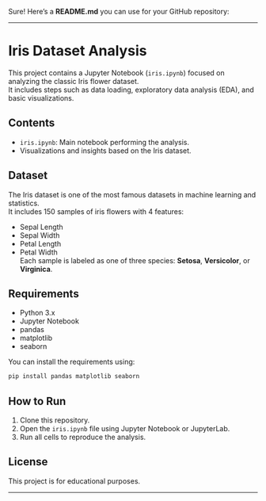 Sure! Here’s a **README.md** you can use for your GitHub repository:

---
# Iris Dataset Analysis

This project contains a Jupyter Notebook (`iris.ipynb`) focused on analyzing the classic Iris flower dataset.  
It includes steps such as data loading, exploratory data analysis (EDA), and basic visualizations.

## Contents
- `iris.ipynb`: Main notebook performing the analysis.
- Visualizations and insights based on the Iris dataset.

## Dataset
The Iris dataset is one of the most famous datasets in machine learning and statistics.  
It includes 150 samples of iris flowers with 4 features:
- Sepal Length
- Sepal Width
- Petal Length
- Petal Width  
Each sample is labeled as one of three species: **Setosa**, **Versicolor**, or **Virginica**.

## Requirements
- Python 3.x
- Jupyter Notebook
- pandas
- matplotlib
- seaborn

You can install the requirements using:
```bash
pip install pandas matplotlib seaborn
```

## How to Run
1. Clone this repository.
2. Open the `iris.ipynb` file using Jupyter Notebook or JupyterLab.
3. Run all cells to reproduce the analysis.

## License
This project is for educational purposes.

---

